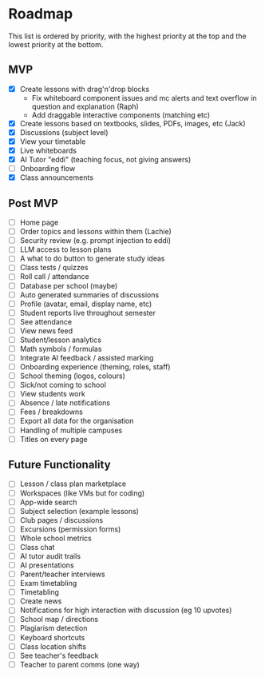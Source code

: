 # Roadmap

This list is ordered by priority, with the highest priority at the top and the lowest priority at the bottom.

## MVP

- [x] Create lessons with drag'n'drop blocks
  - Fix whiteboard component issues and mc alerts and text overflow in question and explanation (Raph)
  - Add draggable interactive components (matching etc)
- [x] Create lessons based on textbooks, slides, PDFs, images, etc (Jack)
- [x] Discussions (subject level)
- [x] View your timetable
- [x] Live whiteboards
- [x] AI Tutor "eddi" (teaching focus, not giving answers)
- [ ] Onboarding flow
- [x] Class announcements

## Post MVP

- [ ] Home page
- [ ] Order topics and lessons within them (Lachie)
- [ ] Security review (e.g. prompt injection to eddi)
- [ ] LLM access to lesson plans
- [ ] A what to do button to generate study ideas
- [ ] Class tests / quizzes
- [ ] Roll call / attendance
- [ ] Database per school (maybe)
- [ ] Auto generated summaries of discussions
- [ ] Profile (avatar, email, display name, etc)
- [ ] Student reports live throughout semester
- [ ] See attendance
- [ ] View news feed
- [ ] Student/lesson analytics
- [ ] Math symbols / formulas
- [ ] Integrate AI feedback / assisted marking
- [ ] Onboarding experience (theming, roles, staff)
- [ ] School theming (logos, colours)
- [ ] Sick/not coming to school
- [ ] View students work
- [ ] Absence / late notifications
- [ ] Fees / breakdowns
- [ ] Export all data for the organisation
- [ ] Handling of multiple campuses
- [ ] Titles on every page

## Future Functionality

- [ ] Lesson / class plan marketplace
- [ ] Workspaces (like VMs but for coding)
- [ ] App-wide search
- [ ] Subject selection (example lessons)
- [ ] Club pages / discussions
- [ ] Excursions (permission forms)
- [ ] Whole school metrics
- [ ] Class chat
- [ ] AI tutor audit trails
- [ ] AI presentations
- [ ] Parent/teacher interviews
- [ ] Exam timetabling
- [ ] Timetabling
- [ ] Create news
- [ ] Notifications for high interaction with discussion (eg 10 upvotes)
- [ ] School map / directions
- [ ] Plagiarism detection
- [ ] Keyboard shortcuts
- [ ] Class location shifts
- [ ] See teacher's feedback
- [ ] Teacher to parent comms (one way)
